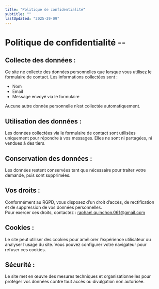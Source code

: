 ```yaml
---
title: "Politique de confidentialité"
subtitle: ""
lastUpdated: "2025-29-09"
---
```


# Politique de confidentialité -- 

## Collecte des données :
Ce site ne collecte des données personnelles que lorsque vous utilisez le formulaire de contact. Les informations collectées sont :  
- Nom  
- Email  
- Message envoyé via le formulaire  

Aucune autre donnée personnelle n’est collectée automatiquement.

## Utilisation des données :
Les données collectées via le formulaire de contact sont utilisées uniquement pour répondre à vos messages. Elles ne sont ni partagées, ni vendues à des tiers.

## Conservation des données :
Les données restent conservées tant que nécessaire pour traiter votre demande, puis sont supprimées.

## Vos droits :
Conformément au RGPD, vous disposez d’un droit d’accès, de rectification et de suppression de vos données personnelles.  
Pour exercer ces droits, contactez : raphael.quinchon.061@gmail.com

## Cookies :
Le site peut utiliser des cookies pour améliorer l’expérience utilisateur ou analyser l’usage du site. Vous pouvez configurer votre navigateur pour refuser ces cookies.

## Sécurité :
Le site met en œuvre des mesures techniques et organisationnelles pour protéger vos données contre tout accès ou divulgation non autorisée.

